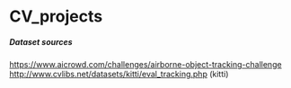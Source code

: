 # CV_projects

##### Dataset sources
https://www.aicrowd.com/challenges/airborne-object-tracking-challenge
http://www.cvlibs.net/datasets/kitti/eval_tracking.php (kitti)
